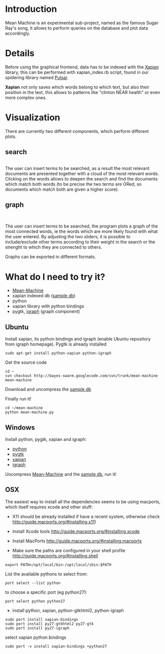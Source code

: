 # Introduction #

Mean Machine is an experimental sub-project, named as the famous Sugar Ray's song, it allows to perform queries on the database and plot data accordingly.

# Details #

Before using the graphical frontend, data has to be indexed with the [Xapian](http://www.xapian.org) library, this can be performed with xapian\_index.rb script, found in our spidering library named [Pulsar](Pulsar.md).

**Xapian** not only saves which words belong to which text, but also their position in the text, this allows to patterns like "clinton NEAR health" or even more complex ones.

# Visualization #

There are currently two different components, which perform different plots.

## search ##
![![](http://bayes-swarm.googlecode.com/svn/images/mm_svn437_search_obama20080828_small.png)](http://bayes-swarm.googlecode.com/svn/images/mm_svn437_search_obama20080828.png)

The user can insert terms to be searched, as a result the most relevant documents are presented together with a cloud of the most relevant words. Clicking on the words allows to deepen the search and find the documents which match both words (to be precise the two terms are ORed, so documents which match both are given a higher score).

## graph ##
![![](http://bayes-swarm.googlecode.com/svn/images/mm_svn437_graph_obama_small.png)](http://bayes-swarm.googlecode.com/svn/images/mm_svn437_graph_obama.png) ![![](http://bayes-swarm.googlecode.com/svn/images/mm_svn437_graph_mccain-iraq_small.png)](http://bayes-swarm.googlecode.com/svn/images/mm_svn437_graph_mccain-iraq.png)

The user can insert terms to be searched, the program plots a graph of the most connected words, ie the words which are more likely found with what the user entered. By adjusting the two sliders, it is possible to include/exclude other terms according to their weight in the search or the strenght to which they are connected to others.

Graphs can be exported in different formats.

# What do I need to try it? #
  * [Mean-Machine](http://bayes-swarm.googlecode.com/files/mean-machine-r529.zip)
  * xapian indexed db ([sample db](http://bayes-swarm.googlecode.com/files/150italia.zip))
  * python
  * xapian library with python bindings
  * pygtk, [igraph](http://cneurocvs.rmki.kfki.hu/igraph/) (graph component)

## Ubuntu ##
Install xapian, its python bindings and igraph (enable Ubuntu repository from igraph homepage). Pygtk is already installed
```
sudo apt-get install python-xapian python-igraph
```

Get the source code
```
cd ~
svn checkout http://bayes-swarm.googlecode.com/svn/trunk/mean-machine mean-machine
```

Download and uncompress the [sample db](http://bayes-swarm.googlecode.com/files/150italia.zip)

Finally run it!
```
cd ~/mean-machine
python mean-machine.py
```

## Windows ##
Install python, pygtk, xapian and igraph:
  * [python](http://www.python.org/ftp/python/2.7.2/python-2.7.2.msi)
  * [pygtk](http://ftp.gnome.org/pub/GNOME/binaries/win32/pygtk/2.24/pygtk-all-in-one-2.24.2.win32-py2.7.msi)
  * [xapian](http://www.flax.co.uk/xapian/128/xapian-python-bindings%20for%20Python%202.7.0%20-1.2.8.win32.exe)
  * [igraph](http://pypi.python.org/packages/2.7/p/python-igraph/python-igraph-0.5.4.win32-py2.7.msi)

Uncompress [Mean-Machine](http://bayes-swarm.googlecode.com/files/mean-machine-r529.zip) and the [sample db](http://bayes-swarm.googlecode.com/files/150italia.zip), run it!

## OSX ##
The easiest way to install all the dependencies seems to be using macports, which itself requires xcode and other stuff:

- X11 should be already installed if have a recent system, otherwise check http://guide.macports.org/#installing.x11)

- Install Xcode tools http://guide.macports.org/#installing.xcode

- Install MacPorts http://guide.macports.org/#installing.macports

- Make sure the paths are configured in your shell profile http://guide.macports.org/#installing.shell
```
export PATH=/opt/local/bin:/opt/local/sbin:$PATH
```
List the available pythons to select from:
```
port select --list python
```

to choose a specific port (eg python27):
```
port select python python27
```

- install python, xapian, python-gtkhtml2, python-igraph
```
sudo port install xapian-bindings
sudo port install py27-gtkhtml2 py27-gtk
sudo port install py27-igraph
```

select xapian python bindings

```
sudo port -v install xapian-bindings +python27
```